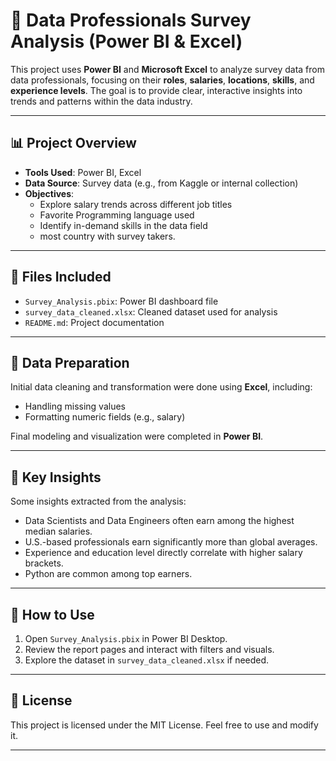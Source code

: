 # 💼 Data Professionals Survey Analysis (Power BI & Excel)

This project uses **Power BI** and **Microsoft Excel** to analyze survey data from data professionals, focusing on their **roles**, **salaries**, **locations**, **skills**, and **experience levels**. The goal is to provide clear, interactive insights into trends and patterns within the data industry.

---

## 📊 Project Overview

- **Tools Used**: Power BI, Excel
- **Data Source**: Survey data (e.g., from Kaggle or internal collection)
- **Objectives**:
  - Explore salary trends across different job titles
  - Favorite Programming language used
  - Identify in-demand skills in the data field
  - most country with survey takers.

---

## 📁 Files Included

- `Survey_Analysis.pbix`: Power BI dashboard file
- `survey_data_cleaned.xlsx`: Cleaned dataset used for analysis
- `README.md`: Project documentation

---

## 🧹 Data Preparation

Initial data cleaning and transformation were done using **Excel**, including:
- Handling missing values
- Formatting numeric fields (e.g., salary)

Final modeling and visualization were completed in **Power BI**.

---

## 📌 Key Insights

Some insights extracted from the analysis:
- Data Scientists and Data Engineers often earn among the highest median salaries.
- U.S.-based professionals earn significantly more than global averages.
- Experience and education level directly correlate with higher salary brackets.
- Python are common among top earners.

---


## 🚀 How to Use

1. Open `Survey_Analysis.pbix` in Power BI Desktop.
2. Review the report pages and interact with filters and visuals.
3. Explore the dataset in `survey_data_cleaned.xlsx` if needed.

---

## 📄 License

This project is licensed under the MIT License. Feel free to use and modify it.

---

